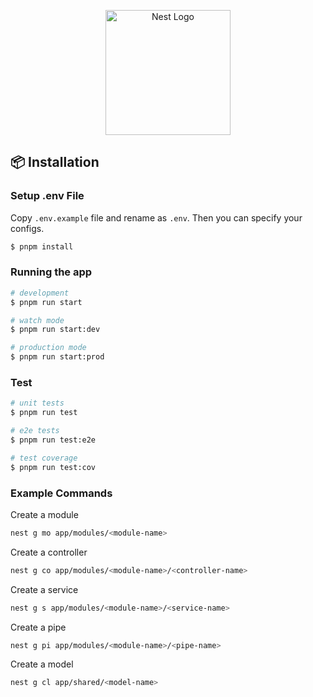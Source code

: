 <p align="center">
  <a href="http://nestjs.com/" target="blank"><img src="https://nestjs.com/img/logo-small.svg" width="200" alt="Nest Logo" /></a>
</p>

[circleci-image]: https://img.shields.io/circleci/build/github/nestjs/nest/master?token=abc123def456
[circleci-url]: https://circleci.com/gh/nestjs/nest

## 📦 Installation

### Setup .env File

Copy `.env.example` file and rename as `.env`. Then you can specify your configs.


```bash
$ pnpm install
```

### Running the app

```bash
# development
$ pnpm run start

# watch mode
$ pnpm run start:dev

# production mode
$ pnpm run start:prod
```

### Test

```bash
# unit tests
$ pnpm run test

# e2e tests
$ pnpm run test:e2e

# test coverage
$ pnpm run test:cov
```

### Example Commands

Create a module

```bash
nest g mo app/modules/<module-name>
```

Create a controller

```bash
nest g co app/modules/<module-name>/<controller-name>
```

Create a service

```bash
nest g s app/modules/<module-name>/<service-name>
```

Create a pipe

```bash
nest g pi app/modules/<module-name>/<pipe-name>
```

Create a model

```bash
nest g cl app/shared/<model-name>
```
